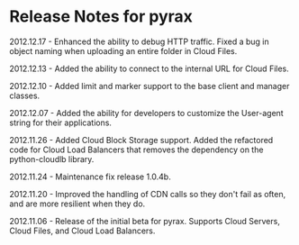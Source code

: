 # Release Notes for pyrax

2012.12.17 - Enhanced the ability to debug HTTP traffic. Fixed a bug in object naming when uploading an entire folder in Cloud Files.

2012.12.13 - Added the ability to connect to the internal URL for Cloud Files.

2012.12.10 - Added limit and marker support to the base client and manager classes.

2012.12.07 - Added the ability for developers to customize the User-agent string for their applications.

2012.11.26 - Added Cloud Block Storage support. Added the refactored code for Cloud Load Balancers that removes the dependency on the python-cloudlb library.

2012.11.24 - Maintenance fix release 1.0.4b.

2012.11.20 - Improved the handling of CDN calls so they don't fail as often, and are more resilient when they do.

2012.11.06 - Release of the initial beta for pyrax. Supports Cloud Servers, Cloud Files, and Cloud Load Balancers.
